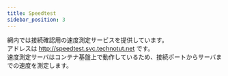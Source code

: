```yaml
---
title: Speedtest
sidebar_position: 3
---
```

網内では接続確認用の速度測定サービスを提供しています。  
アドレスは http://speedtest.svc.technotut.net です。  
速度測定サーバはコンテナ基盤上で動作しているため、接続ポートからサーバまでの速度を測定します。
